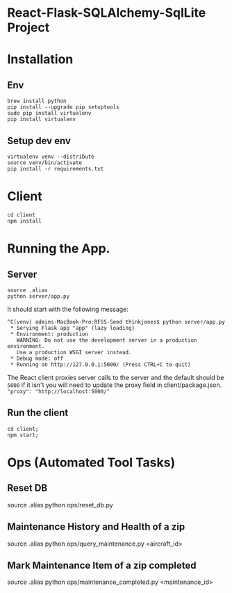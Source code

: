 # React-Flask-SQLAlchemy-SqlLite Project 

# Installation

## Env
```
brew install python
pip install --upgrade pip setuptools
sudo pip install virtualenv
pip install virtualenv
```

## Setup dev env
```
virtualenv venv --distribute
source venv/bin/activate
pip install -r requirements.txt
``` 

# Client
```
cd client
npm install
```

# Running the App.
## Server
```
source .alias
python server/app.py
```

It should start with the following message:
```
^C(venv) admins-MacBook-Pro:RFSS-Seed thinkjones$ python server/app.py
 * Serving Flask app "app" (lazy loading)
 * Environment: production
   WARNING: Do not use the development server in a production environment.
   Use a production WSGI server instead.
 * Debug mode: off
 * Running on http://127.0.0.1:5000/ (Press CTRL+C to quit)
```

The React client proxies server calls to the server and the default should be `5000` if it isn't you will need to update the proxy
field in client/package.json.  `"proxy": "http://localhost:5000/"`

## Run the client
```
cd client;
npm start;
```

# Ops (Automated Tool Tasks)

## Reset DB
source .alias
python ops/reset_db.py

## Maintenance History and Health of a zip
source .alias
python ops/query_maintenance.py <aircraft_id>

## Mark Maintenance Item of a zip completed
source .alias
python ops/maintenance_completed.py <maintenance_id>